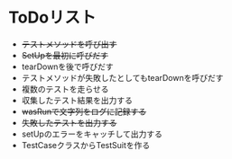 # ToDoリスト
* ~~テストメソッドを呼び出す~~
* ~~SetUpを最初に呼びだす~~
* tearDownを後で呼びだす
* テストメソッドが失敗したとしてもtearDownを呼びだす
* 複数のテストを走らせる
* 収集したテスト結果を出力する
* ~~wasRunで文字列をログに記録する~~
* ~~失敗したテストを出力する~~
* setUpのエラーをキャッチして出力する
* TestCaseクラスからTestSuitを作る